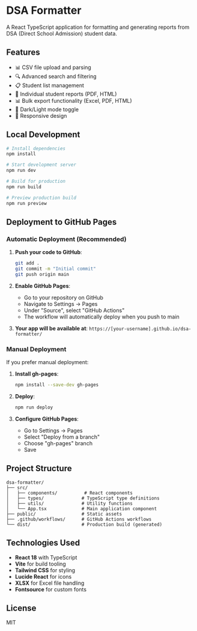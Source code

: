 # DSA Formatter

A React TypeScript application for formatting and generating reports from DSA (Direct School Admission) student data.

## Features

- 📊 CSV file upload and parsing
- 🔍 Advanced search and filtering
- 📋 Student list management
- 📄 Individual student reports (PDF, HTML)
- 📊 Bulk export functionality (Excel, PDF, HTML)
- 🌙 Dark/Light mode toggle
- 📱 Responsive design

## Local Development

```bash
# Install dependencies
npm install

# Start development server
npm run dev

# Build for production
npm run build

# Preview production build
npm run preview
```

## Deployment to GitHub Pages

### Automatic Deployment (Recommended)

1. **Push your code to GitHub**:
   ```bash
   git add .
   git commit -m "Initial commit"
   git push origin main
   ```

2. **Enable GitHub Pages**:
   - Go to your repository on GitHub
   - Navigate to Settings → Pages
   - Under "Source", select "GitHub Actions"
   - The workflow will automatically deploy when you push to main

3. **Your app will be available at**:
   `https://[your-username].github.io/dsa-formatter/`

### Manual Deployment

If you prefer manual deployment:

1. **Install gh-pages**:
   ```bash
   npm install --save-dev gh-pages
   ```

2. **Deploy**:
   ```bash
   npm run deploy
   ```

3. **Configure GitHub Pages**:
   - Go to Settings → Pages
   - Select "Deploy from a branch"
   - Choose "gh-pages" branch
   - Save

## Project Structure

```
dsa-formatter/
├── src/
│   ├── components/          # React components
│   ├── types/              # TypeScript type definitions
│   ├── utils/              # Utility functions
│   └── App.tsx             # Main application component
├── public/                 # Static assets
├── .github/workflows/      # GitHub Actions workflows
└── dist/                   # Production build (generated)
```

## Technologies Used

- **React 18** with TypeScript
- **Vite** for build tooling
- **Tailwind CSS** for styling
- **Lucide React** for icons
- **XLSX** for Excel file handling
- **Fontsource** for custom fonts

## License

MIT
